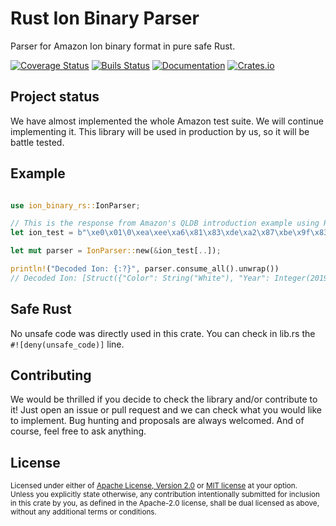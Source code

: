 # Rust Ion Binary Parser

Parser for Amazon Ion binary format in pure safe Rust.

[![Coverage Status](https://coveralls.io/repos/github/Couragium/ion-binary-rs/badge.svg?branch=master)](https://coveralls.io/github/Couragium/ion-binary-rs?branch=master) 
[![Buils Status](https://github.com/Couragium/ion-binary-rs/workflows/Rust/badge.svg)](https://github.com/Couragium/ion-binary-rs/actions) 
[![Documentation](https://docs.rs/ion-binary-rs/badge.svg)](https://docs.rs/ion-binary-rs) 
[![Crates.io](https://img.shields.io/crates/v/ion-binary-rs)](https://crates.io/crates/ion-binary-rs) 

## Project status

We have almost implemented the whole Amazon test suite. We will continue implementing it. This library will be used in production by us, so it will be battle tested.


## Example

```rust

use ion_binary_rs::IonParser;

// This is the response from Amazon's QLDB introduction example using Rusoto
let ion_test = b"\xe0\x01\0\xea\xee\xa6\x81\x83\xde\xa2\x87\xbe\x9f\x83VIN\x84Type\x84Year\x84Make\x85Model\x85Color\xde\xb9\x8a\x8e\x911C4RJFAG0FC625797\x8b\x85Sedan\x8c\"\x07\xe3\x8d\x88Mercedes\x8e\x87CLK 350\x8f\x85White";

let mut parser = IonParser::new(&ion_test[..]);

println!("Decoded Ion: {:?}", parser.consume_all().unwrap())
// Decoded Ion: [Struct({"Color": String("White"), "Year": Integer(2019), "VIN": String("1C4RJFAG0FC625797"), "Make": String("Mercedes"), "Model": String("CLK 350"), "Type": String("Sedan")})]

```

## Safe Rust

No unsafe code was directly used in this crate. You can check in lib.rs the `#![deny(unsafe_code)]` line.

## Contributing

We would be thrilled if you decide to check the library and/or contribute to it! Just open an issue or pull request and we can check what you would like to implement. Bug hunting and proposals are always welcomed. And of course, feel free to ask anything.

## License

<sup>
Licensed under either of <a href="LICENSE-APACHE">Apache License, Version
2.0</a> or <a href="LICENSE-MIT">MIT license</a> at your option.
</sup>

<br/>

<sub>
Unless you explicitly state otherwise, any contribution intentionally submitted
for inclusion in this crate by you, as defined in the Apache-2.0 license, shall
be dual licensed as above, without any additional terms or conditions.
</sub>
